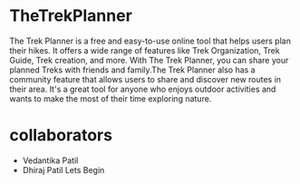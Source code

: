 # TheTrekPlanner
The Trek Planner is a free and easy-to-use online tool that helps users plan their hikes. It offers a wide range of features like Trek Organization, Trek Guide, Trek creation, and more. With The Trek Planner, you can share your planned Treks with friends and family.The Trek Planner also has a community feature that allows users to share and discover new routes in their area. It's a great tool for anyone who enjoys outdoor activities and wants to make the most of their time exploring nature.
# collaborators

- Vedantika Patil
- Dhiraj Patil
Lets Begin
